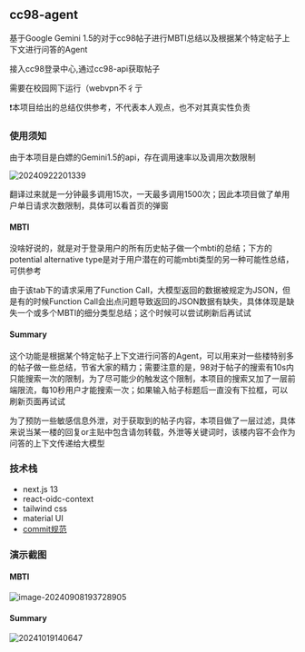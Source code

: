 ## cc98-agent

基于Google Gemini 1.5的对于cc98帖子进行MBTI总结以及根据某个特定帖子上下文进行问答的Agent

接入cc98登录中心,通过cc98-api获取帖子

需要在校园网下运行（webvpn不彳亍

❗本项目给出的总结仅供参考，不代表本人观点，也不对其真实性负责

### 使用须知

由于本项目是白嫖的Gemini1.5的api，存在调用速率以及调用次数限制

![20240922201339](https://typora-1309407228.cos.ap-shanghai.myqcloud.com/20240922201339.png)

翻译过来就是一分钟最多调用15次，一天最多调用1500次；因此本项目做了单用户单日请求次数限制，具体可以看首页的弹窗

#### MBTI

没啥好说的，就是对于登录用户的所有历史帖子做一个mbti的总结；下方的potential alternative type是对于用户潜在的可能mbti类型的另一种可能性总结，可供参考

由于该tab下的请求采用了Function Call，大模型返回的数据被规定为JSON，但是有的时候Function Call会出点问题导致返回的JSON数据有缺失，具体体现是缺失一个或多个MBTI的细分类型总结；这个时候可以尝试刷新后再试试

#### Summary

这个功能是根据某个特定帖子上下文进行问答的Agent，可以用来对一些楼特别多的帖子做一些总结，节省大家的精力；需要注意的是，98对于帖子的搜索有10s内只能搜索一次的限制，为了尽可能少的触发这个限制，本项目的搜索又加了一层前端限流，每10秒用户才能搜索一次；如果输入帖子标题后一直没有下拉框，可以刷新页面再试试

为了预防一些敏感信息外泄，对于获取到的帖子内容，本项目做了一层过滤，具体来说当某一楼的回复or主贴中包含请勿转载，外泄等关键词时，该楼内容不会作为问答的上下文传递给大模型

### 技术栈

- next.js 13
- react-oidc-context
- tailwind css
- material UI
- [commit规范](https://www.conventionalcommits.org/en/v1.0.0/)

### 演示截图

#### MBTI

![image-20240908193728905](https://typora-1309407228.cos.ap-shanghai.myqcloud.com/image-20240908193728905.png)

#### Summary

![20241019140647](https://typora-1309407228.cos.ap-shanghai.myqcloud.com/20241019140647.png)